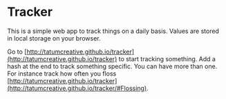 # Tracker

This is a simple web app to track things on a daily basis. Values are stored in local storage on your browser.

Go to [http://tatumcreative.github.io/tracker](http://tatumcreative.github.io/tracker) to start tracking something. Add a hash at the end to track something specific. You can have more than one. For instance track how often you floss [http://tatumcreative.github.io/tracker](http://tatumcreative.github.io/tracker/#Flossing).
